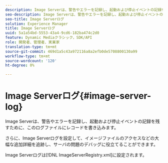 ```yaml
---
description: Image Serverは、警告やエラーを記録し、起動および停止イベントの記録を残すために、このログファイルにレコードを書き込みます。
seo-description: Image Serverは、警告やエラーを記録し、起動および停止イベントの記録を残すために、このログファイルにレコードを書き込みます。
seo-title: Image Serverログ
solution: Experience Manager
title: Image Serverログ
uuid: 5a1a54bd-5553-43a4-9cd6-182ba474c2d0
feature: Dynamic Mediaクラシック，SDK/API
role: 開発者、管理者、実業家
translation-type: tm+mt
source-git-commit: 469d1a5c43a972116a8a2efb0de5708800130a99
workflow-type: tm+mt
source-wordcount: '120'
ht-degree: 0%

---
```



# Image Serverログ{#image-server-log}

Image Serverは、警告やエラーを記録し、起動および停止イベントの記録を残すために、このログファイルにレコードを書き込みます。

さらに、Image Serverログを設定して、イメージファイルのアクセスなどの大幅な追加詳細を追跡し、サーバの問題のデバッグに役立てることができます。

Image Serverログは[!DNL ImageServerRegistry.xml]に設定されます。
